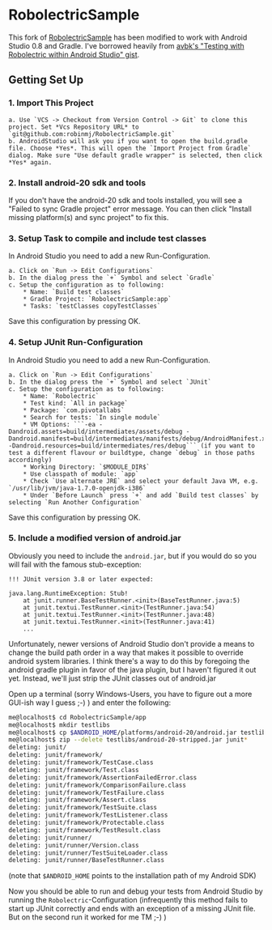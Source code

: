 # RobolectricSample

This fork of [RobolectricSample](https://github.com/robolectric/RobolectricSample) has been modified to work with Android Studio 0.8 and Gradle. I've borrowed heavily from [avbk's "Testing with Robolectric within Android Studio" gist](https://gist.github.com/avbk/d82c44ed8bef5782dbe5).

## Getting Set Up

### 1. Import This Project

    a. Use `VCS -> Checkout from Version Control -> Git` to clone this project. Set *Vcs Repository URL* to `git@github.com:robinmj/RobolectricSample.git`
    b. AndroidStudio will ask you if you want to open the build.gradle file. Choose *Yes*. This will open the `Import Project from Gradle` dialog. Make sure "Use default gradle wrapper" is selected, then click *Yes* again.

### 2. Install android-20 sdk and tools

If you don't have the android-20 sdk and tools installed, you will see a "Failed to sync Gradle project" error message. You can then click "Install missing platform(s) and sync project" to fix this.
 
### 3. Setup Task to compile and include test classes
In Android Studio you need to add a new Run-Configuration.

    a. Click on `Run -> Edit Configurations`
    b. In the dialog press the `+` Symbol and select `Gradle`
    c. Setup the configuration as to following:
        * Name: `Build test classes`
        * Gradle Project: `RobolectricSample:app`
        * Tasks: `testClasses copyTestClasses`

Save this configuration by pressing OK.


### 4. Setup JUnit Run-Configuration
In Android Studio you need to add a new Run-Configuration.

    a. Click on `Run -> Edit Configurations`
    b. In the dialog press the `+` Symbol and select `JUnit`
    c. Setup the configuration as to following:
        * Name: `Robolectric`
        * Test kind: `All in package`
        * Package: `com.pivotallabs`
        * Search for tests: `In single module`
        * VM Options: ```-ea -Dandroid.assets=build/intermediates/assets/debug -Dandroid.manifest=build/intermediates/manifests/debug/AndroidManifest.xml -Dandroid.resources=build/intermediates/res/debug``` (if you want to test a different flavour or buildtype, change `debug` in those paths accordingly)
        * Working Directory: `$MODULE_DIR$`
        * Use classpath of module: `app`
        * Check `Use alternate JRE` and select your default Java VM, e.g. `/usr/lib/jvm/java-1.7.0-openjdk-i386`
        * Under `Before Launch` press `+` and add `Build test classes` by selecting `Run Another Configuration`

Save this configuration by pressing OK.

### 5. Include a modified version of android.jar

Obviously you need to include the `android.jar`, but if you would do so you will fail with the famous stub-exception:
```
!!! JUnit version 3.8 or later expected:

java.lang.RuntimeException: Stub!
    at junit.runner.BaseTestRunner.<init>(BaseTestRunner.java:5)
    at junit.textui.TestRunner.<init>(TestRunner.java:54)
    at junit.textui.TestRunner.<init>(TestRunner.java:48)
    at junit.textui.TestRunner.<init>(TestRunner.java:41)
    ...
```

Unfortunately, newer versions of Android Studio don't provide a means to change the build path order
 in a way that makes it possible to override android system libraries. I think there's a way to do
 this by foregoing the android gradle plugin in favor of the java plugin, but I haven't figured it
 out yet. Instead, we'll just strip the JUnit classes out of android.jar

Open up a terminal (sorry Windows-Users, you have to figure out a more GUI-ish way I guess ;-) ) and enter the following:

```bash
me@localhost$ cd RobolectricSample/app
me@localhost$ mkdir testlibs
me@localhost$ cp $ANDROID_HOME/platforms/android-20/android.jar testlibs/android-20-stripped.jar
me@localhost$ zip --delete testlibs/android-20-stripped.jar junit*
deleting: junit/
deleting: junit/framework/
deleting: junit/framework/TestCase.class
deleting: junit/framework/Test.class
deleting: junit/framework/AssertionFailedError.class
deleting: junit/framework/ComparisonFailure.class
deleting: junit/framework/TestFailure.class
deleting: junit/framework/Assert.class
deleting: junit/framework/TestSuite.class
deleting: junit/framework/TestListener.class
deleting: junit/framework/Protectable.class
deleting: junit/framework/TestResult.class
deleting: junit/runner/
deleting: junit/runner/Version.class
deleting: junit/runner/TestSuiteLoader.class
deleting: junit/runner/BaseTestRunner.class
```
(note that `$ANDROID_HOME` points to the installation path of my Android SDK)

Now you should be able to run and debug your tests from Android Studio by running the `Robolectric`-Configuration (infrequently this method fails to start up JUnit correctly and ends with an exception of a missing JUnit file. But on the second run it worked for me TM ;-) )
